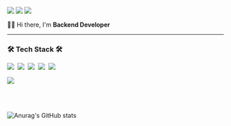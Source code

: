 <p>
  <a href="https://gamzagamza.github.io"><img src="https://img.shields.io/badge/Blog-FF8800?style=flat&logo=Blogger&logoColor=white"/></a>
  <a href="https://wonjun-dori.notion.site/2f30a6ffbbea49a1873c0defdd966335"><img src="https://img.shields.io/badge/Portfolio-000000?style=flat&logo=Notion&logoColor=white"/></a>
  <a href="mailto:wonjunyun8899@gmail.com"><img src="https://img.shields.io/badge/wonjunyun8899@gmail.com-D14836?style=flat&logo=Gmail&logoColor=white"/></a>
</p>
<p>👨‍💻 Hi there, I'm <b>Backend Developer</b></p>

----

<h3>🛠 Tech Stack 🛠</h3>
<p>
  <img src="https://img.shields.io/badge/Java-D358F7?style=flat&logo=Java&logoColor=white"/>&nbsp 
  <img src="https://img.shields.io/badge/SpringBoot-6DB33F?style=flat&logo=Spring&logoColor=white"/>&nbsp 
  <img src="https://img.shields.io/badge/Mysql-0431B4?style=flat&logo=MySql&logoColor=white"/>&nbsp
  <img src="https://img.shields.io/badge/Redis-DC382D?style=flat&logo=Redis&logoColor=white"/>&nbsp
  <img src="https://img.shields.io/badge/Docker-00BFFF?style=flat&logo=Docker&logoColor=white"/>&nbsp
</p>
<p>
  <img src="https://img.shields.io/badge/Google Cloud Platform-4285F4?style=flat&logo=GoogleCloud&logoColor=white"/>&nbsp
</p><br/><br/>

![Anurag's GitHub stats](https://github-readme-stats.vercel.app/api?username=gamzagamza&show_icons=true)
